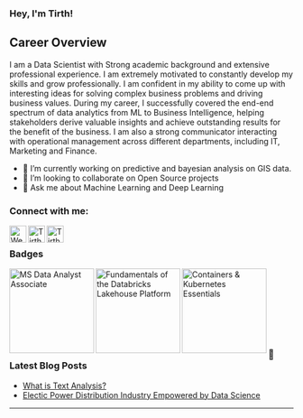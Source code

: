 ### Hey, I'm Tirth! 

<!--
**Tirth27/Tirth27** is a ✨ _special_ ✨ repository because its `README.md` (this file) appears on your GitHub profile. -->

## Career Overview

I am a Data Scientist with Strong academic background and extensive professional experience. I am extremely motivated to constantly develop my skills and grow professionally. I am confident in my ability to come up with interesting ideas for solving complex business problems and driving business values. During my career, I successfully covered the end-end spectrum of data analytics from ML to Business Intelligence, helping stakeholders derive valuable insights and achieve outstanding results for the benefit of the business. I am also a strong communicator interacting with operational management across different departments, including IT, Marketing and Finance. 

<!-- - 🔭 I’m currently working on -->
- 🌱 I’m currently working on predictive and bayesian analysis on GIS data.
- 👯 I’m looking to collaborate on Open Source projects
- 💬 Ask me about Machine Learning and Deep Learning
<!-- - 🤔 I’m looking for help with ... -->
<!-- - 😄 Pronouns: ... -->
<!-- - ⚡ Fun fact: ... -->

### Connect with me:

[<img align="left" alt="Website" width="30px" src="https://img.icons8.com/fluent/48/000000/globe.png" />][website]
[<img align="left" alt="Tirth | Twitter" width="30px" src="https://img.icons8.com/fluent/48/000000/twitter.png" />][twitter]
[<img align="left" alt="Tirth | LinkedIn" width="30px" src="https://img.icons8.com/fluent/48/000000/linkedin.png" />][linkedin]

<br />

### Badges

[<img align="left" alt="MS Data Analyst Associate" width="150px" src="https://user-images.githubusercontent.com/39476447/126852246-84d42153-0a45-41ca-99e8-58098f0f4450.png" />][MS Data Analyst]

[<img align="left" alt="Fundamentals of the Databricks Lakehouse Platform" width="150px" src="https://api.accredible.com/v1/frontend/credential_website_embed_image/badge/36051427" />][Fundamentals of the Databricks Lakehouse Platform] 

[<img align="left" alt="Containers & Kubernetes Essentials" width="150px" src="https://user-images.githubusercontent.com/39476447/143567729-f9fd37ea-e7b0-4f42-9ed3-0d30f510b9c1.png" />][Containers & Kubernetes Essentials] 

<br /><br /><br /><br /><br /><br /><br />  

### 📕 Latest Blog Posts
<!-- BLOG-POST-LIST:START -->
- [What is Text Analysis?](https://tirth27.medium.com/what-is-text-analysis-46ff87f68d08?source=rss-c44bbf3d95df------2)
- [Electic Power Distribution Industry Empowered by Data Science](https://medium.com/trends-in-data-science/electic-power-distribution-industry-empowered-by-data-science-f94926b870ea?source=rss-c44bbf3d95df------2)
<!-- BLOG-POST-LIST:END -->

---


[website]: https://tirth27.github.io/
[twitter]: https://twitter.com/Tirth_P27
[linkedin]: https://www.linkedin.com/in/tirth27/
[MS Data Analyst]: https://www.credly.com/badges/79233353-79c1-4607-ae54-a0a6568c9f36/public_url
[Fundamentals of the Databricks Lakehouse Platform]: https://credentials.databricks.com/82416f39-90ad-4f1a-b397-2a8d54f86a34
[Containers & Kubernetes Essentials]: https://www.credly.com/badges/a1400562-648e-4fd1-9f6e-75e1caba3dcd/public_url
